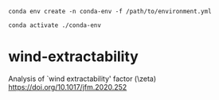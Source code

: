 ```
conda env create -n conda-env -f /path/to/environment.yml
```

```
conda activate ./conda-env
```

# wind-extractability
Analysis of `wind extractability' factor (\zeta) https://doi.org/10.1017/jfm.2020.252
